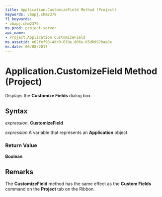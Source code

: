 ```yaml
---
title: Application.CustomizeField Method (Project)
keywords: vbapj.chm2379
f1_keywords:
- vbapj.chm2379
ms.prod: project-server
api_name:
- Project.Application.CustomizeField
ms.assetid: e02fef90-4dc0-639e-d06e-65db997baa8e
ms.date: 06/08/2017
---
```



# Application.CustomizeField Method (Project)

Displays the **Customize Fields** dialog box.


## Syntax

 _expression_. **CustomizeField**

 _expression_ A variable that represents an **Application** object.


### Return Value

 **Boolean**


## Remarks

The **CustomizeField** method has the same effect as the **Custom Fields** command on the **Project** tab on the Ribbon.


